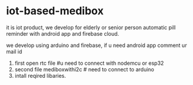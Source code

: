 # iot-based-medibox
it is iot product, we develop for elderly or senior person  automatic pill reminder with android app and firebase cloud.

we develop using arduino and firebase, if u need android app comment ur mail id

1. first open rtc file #u need to connect with nodemcu or esp32
2. second file mediboxwithi2c # need to connect to arduino
3. intall reqired libaries.
